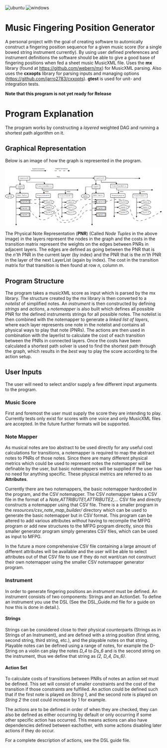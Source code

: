 ![ubuntu](https://github.com/rasmusthorsson/mfpg/actions/workflows/ubuntu.yml/badge.svg)
![windows](https://github.com/rasmusthorsson/mfpg/actions/workflows/windows.yml/badge.svg)

# Music Fingering Position Generator

A personal project with the goal of creating software to automically construct a 
fingering position sequence for a given	music score (for a single bowed string 
instrument currently). By using user defined preferences and instrument definitions 
the software should be able to give a good base of fingering positions when fed a sheet 
music MusicXML file. Uses the **mx** library (found at https://github.com/webern/mx) for 
MusicXML parsing. Also uses the **cxxopts** library for parsing inputs and managing
options (https://github.com/jarro2783/cxxopts). **gtest** is used for unit- and integration
tests.

**Note that this program is not yet ready for Release**

# Program Explanation

The program works by constructing a _layered_ weighted DAG and running a shortest path 
algorithm on it.

## Graphical Representation

Below is an image of how the graph is represented in the program.

![Program graph.](resources/docs/Layers.png "Program graph")

The Physical Note Representation (__PNR__) (Called _Node Tuples_ in the above image) 
in the layers represent the nodes in the graph and the costs in the 
transition matrix represent the weights on the edges between PNRs in adjacent layers.
The edges are defined as going between the PNR that is the *n'th* PNR in the current 
layer (by index) and the PNR that is the *m'th* PNR in the layer of the next 
LayerList (again by index). The cost in the transition matrix for that transition is 
then found at row *n*, column *m*.

## Program Structure

The program takes a musicXML score as input which is parsed by the mx library. The 
structure created by the mx library is then converted to a _notelist_ of simplified 
notes. An _instrument_ is then constructed by defining _strings_ and _actions_, a _notemapper_ 
is also built which defines all possible PNR for the defined instruments strings for all 
possible notes. The notelist is then combined with the notemapper to generate a _linked 
list of layers_, where each layer represents one note in the notelist and contains all
physical ways to play that note (PNRs). The actions are then used in combination with the
layerlist to calculate the cost of each transition between the PNRs 
in connected layers. Once the costs have been calculated a shortest path solver is 
used to find the shortest path through the graph, which results in the *best* way
to play the score according to the action setup.

## User Inputs

The user will need to select and/or supply a few different input arguments to the program.

### Music Score

First and foremost the user must supply the score they are intending to play. Currently tests only exist for
scores with one voice and only MusicXML files are accepted. In the future further formats will be supported.

### Note Mapper

As musical notes are too abstract to be used directly for any useful cost calculations
for transitions, a notemapper is required to map the abstract notes to PNRs 
of those notes. Since there are many different physical metrics which
could be used to represent notes the notemapper will be definable by the user, but 
basic notemappers will be supplied if the user has no need for anything specific. These physical metrics
are referred to as **Attributes**.

Currently there are two notemappers, the basic notemapper hardcoded in the program, and the CSV notemapper.
The CSV notemapper takes a CSV file in the format of a *Note,ATTRIBUTE1,ATTRIBUTE2,...* CSV file and
directly constructs a notemapper using that CSV file. There is a smaller program in the 
_resources/csv_note_map_builder/_ directory which can be used to generate the basic notemapper but in CSV
format. This program can be altered to add various attributes _without_ having to recompile the MFPG program
or add new structures to the MFPG program directly, since this smaller generator program simply generates
CSV files, which can be used as input to MFPG.

In the future a more comprehensive CSV file containing 
a large amount of different attributes will be available and the user will be able to select attributes out
of that CSV file to use if they do not want/can not construct their own notemapper using the smaller 
CSV notemapper generator program.

### Instrument

In order to generate fingering positions an _instrument_ must be defined. An instrument consists of two
components: Strings and an ActionSet. To define an instrument you use the DSL (See the DSL\_Guide.md file
for a guide on how this is done in detail.).

#### Strings

Strings can be considered close to their physical counterparts (Strings as in Strings of an Instrument), and
are defined with a string position (first string, second string, third string, etc.), and the playable notes
on that string. Playable notes can be defined using a range of notes, for example the D-String on a violin 
can play the notes *D\_4* to *Ds\_6* and is the second string on the instrument, thus we define that string 
as _(2, D\_4, Ds\_6)_.

#### Action Set

To calculate costs of transitions between PNRs of notes an action set must
be defined. This set will consist of smaller constraints and the cost of the transition
if those constraints are fulfilled. An action could be defined such that if the first note is played on 
*String 1*, and the second note is played on *String 2* the cost could increase by 1 for example.

The actions are to be defined in order of when they are checked, they can also be defined as 
either occurring by default or only occurring if some other specific action has
occurred. This means actions can also have dependencies defined between eachother, 
with some actions disabling later actions if they do occur. 

For a complete description of actions, see the DSL guide file.

